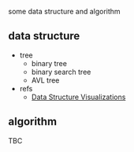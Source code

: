 some data structure and algorithm

## data structure
* tree
    * binary tree
    * binary search tree
    * AVL tree
* refs
    * [Data Structure Visualizations](https://www.cs.usfca.edu/~galles/visualization/Algorithms.html)
## algorithm
TBC

